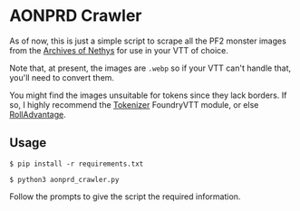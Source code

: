 # AONPRD Crawler
As of now, this is just a simple script to scrape all the PF2 monster images from the [Archives of Nethys](https://2e.aonprd.com/) for use in your VTT of choice.

Note that, at present, the images are `.webp` so if your VTT can't handle that, you'll need to convert them.

You might find the images unsuitable for tokens since they lack borders. If so, I highly recommend the [Tokenizer](https://foundryvtt.com/packages/vtta-tokenizer/) FoundryVTT module, or else [RollAdvantage](https://rolladvantage.com/).

## Usage
`$ pip install -r requirements.txt`

`$ python3 aonprd_crawler.py`

Follow the prompts to give the script the required information.

